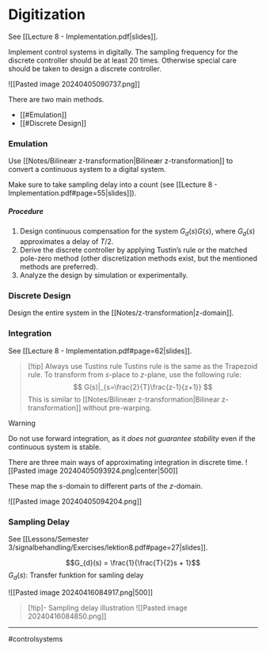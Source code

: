 # Digitization
See [[Lecture 8 - Implementation.pdf|slides]].

Implement control systems in digitally. The sampling frequency for the discrete controller should be at least 20 times. Otherwise special care should be taken to design a discrete controller.

![[Pasted image 20240405090737.png]]

There are two main methods.
- [[#Emulation]]
- [[#Discrete Design]]

### Emulation
Use [[Notes/Bilineær z-transformation|Bilineær z-transformation]] to convert a continuous system to a digital system.

Make sure to take sampling delay into a count (see [[Lecture 8 - Implementation.pdf#page=55|slides]]). 

##### Procedure
1. Design continuous compensation for the system $G_{d}(s)G(s)$, where $G_{d}(s)$ approximates a delay of $T/2$.
2. Derive the discrete controller by applying Tustin’s rule or the matched pole-zero method (other discretization methods exist, but the mentioned methods are preferred).
3. Analyze the design by simulation or experimentally.

### Discrete Design
Design the entire system in the [[Notes/z-transformation|z-domain]].

### Integration
See [[Lecture 8 - Implementation.pdf#page=62|slides]].

>[!tip] Always use Tustins rule
>Tustins rule is the same as the Trapezoid rule. To transform from $s$-place to $z$-plane, use the following rule:
>$$
>G(s)|_{s=\frac{2}{T}\frac{z-1}{z+1}}
>$$
>This is similar to [[Notes/Bilineær z-transformation|Bilinear z-transformation]] without pre-warping.

>[!warning]
> Do not use forward integration, as it *does not guarantee stability* even if the continuous system is stable.

There are three main ways of approximating integration in discrete time.
![[Pasted image 20240405093924.png|center|500]]

These map the $s$-domain to different parts of the $z$-domain.

![[Pasted image 20240405094204.png]]

### Sampling Delay
See [[Lessons/Semester 3/signalbehandling/Exercises/lektion8.pdf#page=27|slides]].

$$G_{d}(s) = \frac{1}{\frac{T}{2}s + 1}$$
$G_{d}(s)$: Transfer funktion for samling delay

![[Pasted image 20240416084917.png|500]]

>[!tip]- Sampling delay illustration
>![[Pasted image 20240416084850.png]]

---
#controlsystems

